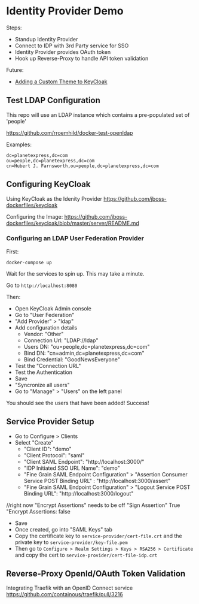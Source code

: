 # Identity Provider Demo






Steps:

* Standup Identity Provider
* Connect to IDP with 3rd Party service for SSO
* Identity Provider provides OAuth token
* Hook up Reverse-Proxy to handle API token validation

Future:
* [Adding a Custom Theme to KeyCloak](https://github.com/jboss-dockerfiles/keycloak/blob/master/server/README.md#adding-a-custom-theme)


## Test LDAP Configuration

This repo will use an LDAP instance which contains a pre-populated set of 'people'

https://github.com/rroemhild/docker-test-openldap

Examples:

```
dc=planetexpress,dc=com
ou=people,dc=planetexpress,dc=com
cn=Hubert J. Farnsworth,ou=people,dc=planetexpress,dc=com
```

## Configuring KeyCloak

Using KeyCloak as the Idenity Provider
https://github.com/jboss-dockerfiles/keycloak

Configuring the Image:
https://github.com/jboss-dockerfiles/keycloak/blob/master/server/README.md

### Configuring an LDAP User Federation Provider

First:

```
docker-compose up
```

Wait for the services to spin up. This may take a minute.

Go to `http://localhost:8080`

Then:

* Open KeyCloak Admin console
* Go to "User Federation"
* "Add Provider" > "ldap"
* Add configuration details
  * Vendor: "Other"
  * Connection Url: "LDAP://ldap"
  * Users DN: "ou=people,dc=planetexpress,dc=com"
  * Bind DN: "cn=admin,dc=planetexpress,dc=com"
  * Bind Credential: "GoodNewsEveryone"
* Test the "Connection URL"
* Test the Authentication
* Save
* "Syncronize all users"
* Go to "Manage" > "Users" on the left panel

You should see the users that have been added! Success!



## Service Provider Setup

* Go to Configure > Clients
* Select "Create"
  * "Client ID": "demo"
  * "Client Protocol": "saml"
  * "Client SAML Endpoint": "http://localhost:3000/"
  * "IDP Initiated SSO URL Name": "demo"
  * "Fine Grain SAML Endpoint Configuration" > "Assertion Consumer Service POST Binding URL" : "http://localhost:3000/assert"
  * "Fine Grain SAML Endpoint Configuration" > "Logout Service POST Binding URL": "http://localhost:3000/logout" 


//right now "Encrypt Assertions" needs to be off
"Sign Assertion" True
"Encrypt Assertions: false


* Save
* Once created, go into "SAML Keys" tab
* Copy the certificate key to `service-provider/cert-file.crt` and the private key to `service-provider/key-file.pem`
* Then go to `Configure > Realm Settings > Keys > RSA256 > Certificate` and copy the cert to `service-provider/cert-file-idp.crt`




## Reverse-Proxy OpenId/OAuth Token Validation

Integrating Traefik with an OpenID Connect service
https://github.com/containous/traefik/pull/3216